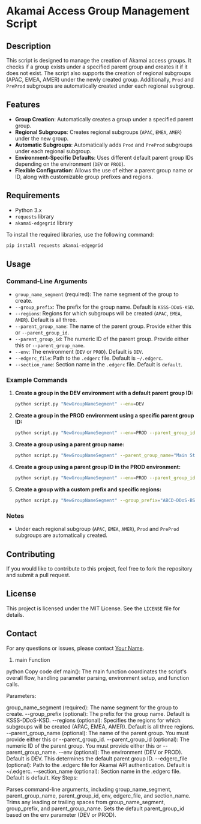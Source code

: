 
# Akamai Access Group Management Script

## Description

This script is designed to manage the creation of Akamai access groups. It checks if a group exists under a specified parent group and creates it if it does not exist. The script also supports the creation of regional subgroups (APAC, EMEA, AMER) under the newly created group. Additionally, `Prod` and `PreProd` subgroups are automatically created under each regional subgroup.

## Features

- **Group Creation**: Automatically creates a group under a specified parent group.
- **Regional Subgroups**: Creates regional subgroups (`APAC`, `EMEA`, `AMER`) under the new group.
- **Automatic Subgroups**: Automatically adds `Prod` and `PreProd` subgroups under each regional subgroup.
- **Environment-Specific Defaults**: Uses different default parent group IDs depending on the environment (`DEV` or `PROD`).
- **Flexible Configuration**: Allows the use of either a parent group name or ID, along with customizable group prefixes and regions.

## Requirements

- Python 3.x
- `requests` library
- `akamai-edgegrid` library

To install the required libraries, use the following command:
```bash
pip install requests akamai-edgegrid
```

## Usage

### Command-Line Arguments

- `group_name_segment` (required): The name segment of the group to create.
- `--group_prefix`: The prefix for the group name. Default is `KSSS-DDoS-KSD`.
- `--regions`: Regions for which subgroups will be created (`APAC`, `EMEA`, `AMER`). Default is all three.
- `--parent_group_name`: The name of the parent group. Provide either this or `--parent_group_id`.
- `--parent_group_id`: The numeric ID of the parent group. Provide either this or `--parent_group_name`.
- `--env`: The environment (`DEV` or `PROD`). Default is `DEV`.
- `--edgerc_file`: Path to the `.edgerc` file. Default is `~/.edgerc`.
- `--section_name`: Section name in the `.edgerc` file. Default is `default`.

### Example Commands

1. **Create a group in the DEV environment with a default parent group ID:**
    ```bash
    python script.py "NewGroupNameSegment" --env=DEV
    ```

2. **Create a group in the PROD environment using a specific parent group ID:**
    ```bash
    python script.py "NewGroupNameSegment" --env=PROD --parent_group_id=1234567
    ```

3. **Create a group using a parent group name:**
    ```bash
    python script.py "NewGroupNameSegment" --parent_group_name="Main Street Corporation"
    ```

4. **Create a group using a parent group ID in the PROD environment:**
    ```bash
    python script.py "NewGroupNameSegment" --env=PROD --parent_group_id=1234567
    ```

5. **Create a group with a custom prefix and specific regions:**
    ```bash
    python script.py "NewGroupNameSegment" --group_prefix="ABCD-DDoS-BSB" --regions APAC EMEA --env=DEV
    ```

### Notes

- Under each regional subgroup (`APAC`, `EMEA`, `AMER`), `Prod` and `PreProd` subgroups are automatically created.

## Contributing

If you would like to contribute to this project, feel free to fork the repository and submit a pull request.

## License

This project is licensed under the MIT License. See the `LICENSE` file for details.

## Contact

For any questions or issues, please contact [Your Name](mailto:your.email@example.com).


1. main Function

python
Copy code
def main():
The main function coordinates the script's overall flow, handling parameter parsing, environment setup, and function calls.

Parameters:

group_name_segment (required): The name segment for the group to create.
--group_prefix (optional): The prefix for the group name. Default is KSSS-DDoS-KSD.
--regions (optional): Specifies the regions for which subgroups will be created (APAC, EMEA, AMER). Default is all three regions.
--parent_group_name (optional): The name of the parent group. You must provide either this or --parent_group_id.
--parent_group_id (optional): The numeric ID of the parent group. You must provide either this or --parent_group_name.
--env (optional): The environment (DEV or PROD). Default is DEV. This determines the default parent group ID.
--edgerc_file (optional): Path to the .edgerc file for Akamai API authentication. Default is ~/.edgerc.
--section_name (optional): Section name in the .edgerc file. Default is default.
Key Steps:

Parses command-line arguments, including group_name_segment, parent_group_name, parent_group_id, env, edgerc_file, and section_name.
Trims any leading or trailing spaces from group_name_segment, group_prefix, and parent_group_name.
Sets the default parent_group_id based on the env parameter (DEV or PROD).
